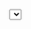 # <Select /> options dropdown gets hidden behind column cells, when used as an editor in a fixed column in <Table />

`unconfirmed`

### Reproduction link

[![Edit on CodeSandbox](https://codesandbox.io/static/img/play-codesandbox.svg)](https://codesandbox.io/s/fixed-column-select-editor-z-index-issue-s6bgq0)

### Steps to reproduce

1. Create a Table component with <Select /> as the editor in the fixed column.
2. Now, try to update the value using Select editor.
3. Observe that the dropdown of Select is hidden behind the cells of fixed column.
   <img width="709" alt="Screenshot 2023-02-24 at 5 08 32 PM" src="https://user-images.githubusercontent.com/112700746/221173314-cbc5cbd2-0fe7-4e3b-be9b-0b617d7c11d5.png">

### What is expected?

The dropdown of the Select editor should be visible on top of the cells of fixed column.

### What is actually happening?

The dropdown of the Select editor is not visible when used in a fixed column.

| Environment | Info                                                      |
| ----------- | --------------------------------------------------------- |
| antd        | 5.2.2                                                     |
| React       | react                                                     |
| System      | Mac OS - Ventura 13.1                                     |
| Browser     | Chrome - Version 110.0.5481.100 (Official Build) (x86_64) |

---

Let me know if you need any further information.

<!-- generated by ant-design-issue-helper. DO NOT REMOVE -->

## DercilioFontes

I saw that same behaviour. And removing the fixed showed the menu. But it only happened if using `getPopupContainer={(triggerNode) => triggerNode.parentElement}`. Without that, it was working fine.

## SaurabhDesaiCeloxis

But after removing `getPopupContainer={(triggerNode) => triggerNode.parentElement}` when we try to scroll the table rows the dropdown of select remains on the screen while scrolling.PFA video for your reference

https://user-images.githubusercontent.com/112700746/221484164-0aab9e16-ad95-45c4-b0d6-54905cba0188.mov

The dropdown of select should scroll with the respective row.

## zombieJ

We are working on auto align which will no need additional config of `getPopupContainer`. It's in progress : )

## nkli

> 我们正在研究自动对齐，这不需要额外的配置`getPopupContainer`。正在进行中:)

How's the research going
